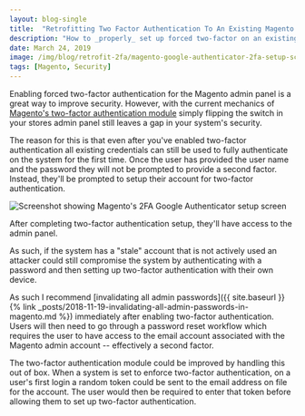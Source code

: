 ```yaml
---
layout: blog-single
title:  "Retrofitting Two Factor Authentication To An Existing Magento 2 Installation"
description: "How to _properly_ set up forced two-factor on an existing Magento installation"
date: March 24, 2019
image: /img/blog/retrofit-2fa/magento-google-authenticator-2fa-setup-screen@2x.png
tags: [Magento, Security]
---
```


Enabling forced two-factor authentication for the Magento admin panel is a great way to improve security. However, with the current mechanics of [Magento's two-factor authentication module](https://github.com/magento/magespecialist_TwoFactorAuth) simply flipping the switch in your stores admin panel still leaves a gap in your system's security.

<!-- excerpt_separator -->

The reason for this is that even after you've enabled two-factor authentication all existing credentials can still be used to fully authenticate on the system for the first time. Once the user has provided the user name and the password they will not be prompted to provide a second factor. Instead, they'll be prompted to setup their account for two-factor authentication.

<img
  class="rounded shadow"
  src="/img/blog/retrofit-2fa/magento-google-authenticator-2fa-setup-screen@1x.png"
  srcset="/img/blog/retrofit-2fa/magento-google-authenticator-2fa-setup-screen@1x.png 1x, /img/blog/retrofit-2fa/magento-google-authenticator-2fa-setup-screen@2x.png 2x"
  alt="Screenshot showing Magento's 2FA Google Authenticator setup screen">

After completing two-factor authentication setup, they'll have access to the admin panel.

As such, if the system has a "stale" account that is not actively used an attacker could still compromise the system by authenticating with a password and then setting up two-factor authentication with their own device.

As such I recommend [invalidating all admin passwords]({{ site.baseurl }}{% link _posts/2018-11-19-invalidating-all-admin-passwords-in-magento.md %}) immediately after enabling two-factor authentication. Users will then need to go through a password reset workflow which requires the user to have access to the email account associated with the Magento admin account -- effectively a second factor.

The two-factor authentication module could be improved by handling this out of box. When a system is set to enforce two-factor authentication, on a user's first login a random token could be sent to the email address on file for the account. The user would then be required to enter that token before allowing them to set up two-factor authentication.